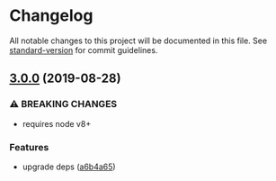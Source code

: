 # Changelog

All notable changes to this project will be documented in this file. See [standard-version](https://github.com/conventional-changelog/standard-version) for commit guidelines.

## [3.0.0](https://github.com/neoziro/express-err/compare/v2.0.0...v3.0.0) (2019-08-28)


### ⚠ BREAKING CHANGES

* requires node v8+

### Features

* upgrade deps ([a6b4a65](https://github.com/neoziro/express-err/commit/a6b4a65))
